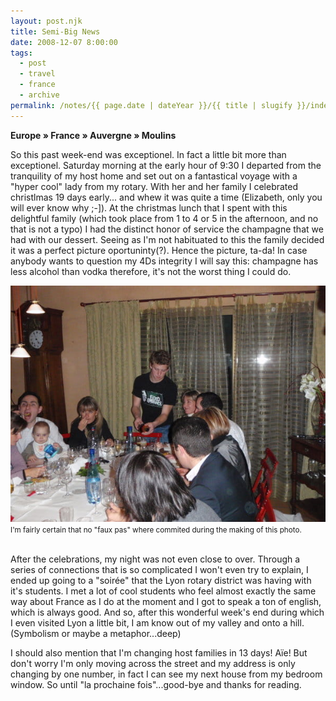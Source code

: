 ```yaml
---
layout: post.njk
title: Semi-Big News
date: 2008-12-07 8:00:00
tags:
  - post
  - travel
  - france
  - archive
permalink: /notes/{{ page.date | dateYear }}/{{ title | slugify }}/index.html
---
```


**Europe » France » Auvergne » Moulins**

So this past week-end was exceptionel. In fact a little bit more than exceptionel. Saturday morning at the early hour of 9:30 I departed from the tranquility of my host home and set out on a fantastical voyage with a "hyper cool" lady from my rotary. With her and her family I celebrated christlmas 19 days early... and whew it was quite a time (Elizabeth, only you will ever know why ;-]). At the christmas lunch that I spent with this delightful family (which took place from 1 to 4 or 5 in the afternoon, and no that is not a typo) I had the distinct honor of service the champagne that we had with our dessert. Seeing as I'm not habituated to this the family decided it was a perfect picture oportuninty(?). Hence the picture, ta-da! In case anybody wants to question my 4Ds integrity I will say this: champagne has less alcohol than vodka therefore, it's not the worst thing I could do.

<div><img src="/img/blog-archive/semi-1.jpg" class="blog-pic" alt="Advanced Technique"/></div>
<div class="center-text"><small>I'm fairly certain that no "faux pas" where commited during the making of this photo.</small></div><br />

After the celebrations, my night was not even close to over. Through a series of connections that is so complicated I won't even try to explain, I ended up going to a "soirée" that the Lyon rotary district was having with it's students. I met a lot of cool students who feel almost exactly the same way about France as I do at the moment and I got to speak a ton of english, which is always good. And so, after this wonderful week's end during which I even visited Lyon a little bit, I am know out of my valley and onto a hill. (Symbolism or maybe a metaphor...deep)

I should also mention that I'm changing host families in 13 days! Aïe! But don't worry I'm only moving across the street and my address is only changing by one number, in fact I can see my next house from my bedroom window. So until "la prochaine fois"...good-bye and thanks for reading.
